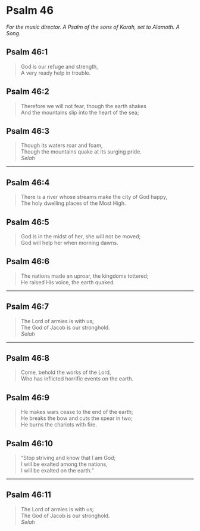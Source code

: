 # Psalm 46

_For the music director. A Psalm of the sons of Korah, set to Alamoth. A Song._

## Psalm 46:1

> God is our refuge and strength,  
> A very ready help in trouble.

## Psalm 46:2

> Therefore we will not fear, though the earth shakes  
> And the mountains slip into the heart of the sea;

## Psalm 46:3

> Though its waters roar and foam,  
> Though the mountains quake at its surging pride.  
> _Selah_

---

## Psalm 46:4

> There is a river whose streams make the city of God happy,  
> The holy dwelling places of the Most High.

## Psalm 46:5

> God is in the midst of her, she will not be moved;  
> God will help her when morning dawns.

## Psalm 46:6

> The nations made an uproar, the kingdoms tottered;  
> He raised His voice, the earth quaked.

---

## Psalm 46:7

> The Lord of armies is with us;  
> The God of Jacob is our stronghold.  
> _Selah_

---

## Psalm 46:8

> Come, behold the works of the Lord,  
> Who has inflicted horrific events on the earth.

## Psalm 46:9

> He makes wars cease to the end of the earth;  
> He breaks the bow and cuts the spear in two;  
> He burns the chariots with fire.

## Psalm 46:10

> “Stop striving and know that I am God;  
> I will be exalted among the nations,  
> I will be exalted on the earth.”

---

## Psalm 46:11

> The Lord of armies is with us;  
> The God of Jacob is our stronghold.  
> _Selah_
